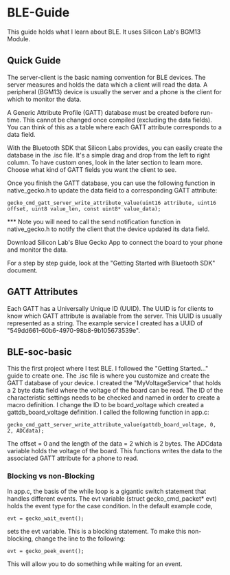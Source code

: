 # BLE-Guide

This guide holds what I learn about BLE. It uses Silicon Lab's BGM13 Module.

## Quick Guide
The server-client is the basic naming convention for BLE devices. The server measures and holds the data which a client will read the data. A peripheral (BGM13) device is usually the server and a phone is the client for which to monitor the data.

A Generic Attribute Profile (GATT) database must be created before run-time. This cannot be changed once compiled (excluding the data fields). You can think of this as a table where each GATT attribute corresponds to a data field.

With the Bluetooth SDK that Silicon Labs provides, you can easily create the database in the .isc file. It's a simple drag and drop from the left to right column. To have custom ones, look in the later section to learn more. Choose what kind of GATT fields you want the client to see.

Once you finish the GATT database, you can use the following function in native_gecko.h to update the data field to a corresponding GATT attribute:

	gecko_cmd_gatt_server_write_attribute_value(uint16 attribute, uint16 offset, uint8 value_len, const uint8* value_data);

*** Note you will need to call the send notification function in native_gecko.h to notify the client that the device updated its data field.

Download Silicon Lab's Blue Gecko App to connect the board to your phone and monitor the data.

For a step by step guide, look at the "Getting Started with Bluetooth SDK" document.

## GATT Attributes
Each GATT has a Universally Unique ID (UUID). The UUID is for clients to know which GATT attribute is available from the server. This UUID is usually represented as a string. The example service I created has a UUID of "549dd661-60b6-4970-98b8-9b105673539e".

## BLE-soc-basic
This the first project where I test BLE. I followed the "Getting Started..." guide to create one. The .isc file is where you customize and create the GATT database of your device. I created the "MyVoltageService" that holds a 2 byte data field where the voltage of the board can be read. The ID of the characteristic settings needs to be checked and named in order to create a macro definition. I change the ID to be board_voltage which created a gattdb_board_voltage definition. I called the following function in app.c:

	gecko_cmd_gatt_server_write_attribute_value(gattdb_board_voltage, 0, 2, ADCdata);

The offset = 0 and the length of the data = 2 which is 2 bytes. The ADCdata variable holds the voltage of the board. This functions writes the data to the associated GATT attribute for a phone to read.

### Blocking vs non-Blocking
In app.c, the basis of the while loop is a gigantic switch statement that handles different events. The evt variable (struct gecko_cmd_packet* evt) holds the event type for the case condition. In the default example code, 

	evt = gecko_wait_event();

sets the evt variable. This is a blocking statement. To make this non-blocking, change the line to the following:

	evt = gecko_peek_event();

This will allow you to do something while waiting for an event.
